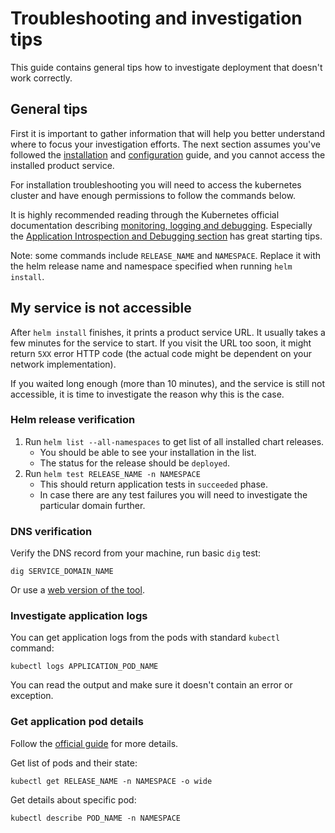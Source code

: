 # Troubleshooting and investigation tips

This guide contains general tips how to investigate deployment that doesn't work correctly.

## General tips

First it is important to gather information that will help you better understand where to focus your investigation efforts.
The next section assumes you've followed the [installation](../installation/INSTALLATION.md) and [configuration](../installation/CONFIGURATION.md) guide, and you cannot access the installed product service. 

For installation troubleshooting you will need to access the kubernetes cluster and have enough permissions to follow the commands below.

It is highly recommended reading through the Kubernetes official documentation describing [monitoring, logging and debugging](https://kubernetes.io/docs/tasks/debug-application-cluster/). 
Especially the [Application Introspection and Debugging section](https://kubernetes.io/docs/tasks/debug-application-cluster/debug-application-introspection/) has great starting tips.

Note: some commands include `RELEASE_NAME` and `NAMESPACE`. Replace it with the helm release name and namespace specified when running `helm install`.

## My service is not accessible

After `helm install` finishes, it prints a product service URL. It usually takes a few minutes for the service to start. If
you visit the URL too soon, it might return `5XX` error HTTP code (the actual code might be dependent on your network implementation).

If you waited long enough (more than 10 minutes), and the service is still not accessible, it is time to investigate the reason why this is the case.

### Helm release verification 

1. Run `helm list --all-namespaces` to get list of all installed chart releases.
    * You should be able to see your installation in the list.
    * The status for the release should be `deployed`.
2. Run `helm test RELEASE_NAME -n NAMESPACE`
    * This should return application tests in `succeeded` phase.
    * In case there are any test failures you will need to investigate the particular domain further.
   
### DNS verification

Verify the DNS record from your machine, run basic `dig` test:

```shell
dig SERVICE_DOMAIN_NAME
```

Or use a [web version of the tool](https://toolbox.googleapps.com/apps/dig/).

### Investigate application logs

You can get application logs from the pods with standard `kubectl` command:

```shell
kubectl logs APPLICATION_POD_NAME
```

You can read the output and make sure it doesn't contain an error or exception.

### Get application pod details

Follow the [official guide](https://kubernetes.io/docs/tasks/debug-application-cluster/debug-application-introspection/) for more details.

Get list of pods and their state:

```shell
kubectl get RELEASE_NAME -n NAMESPACE -o wide
```

Get details about specific pod:

```shell
kubectl describe POD_NAME -n NAMESPACE
```
